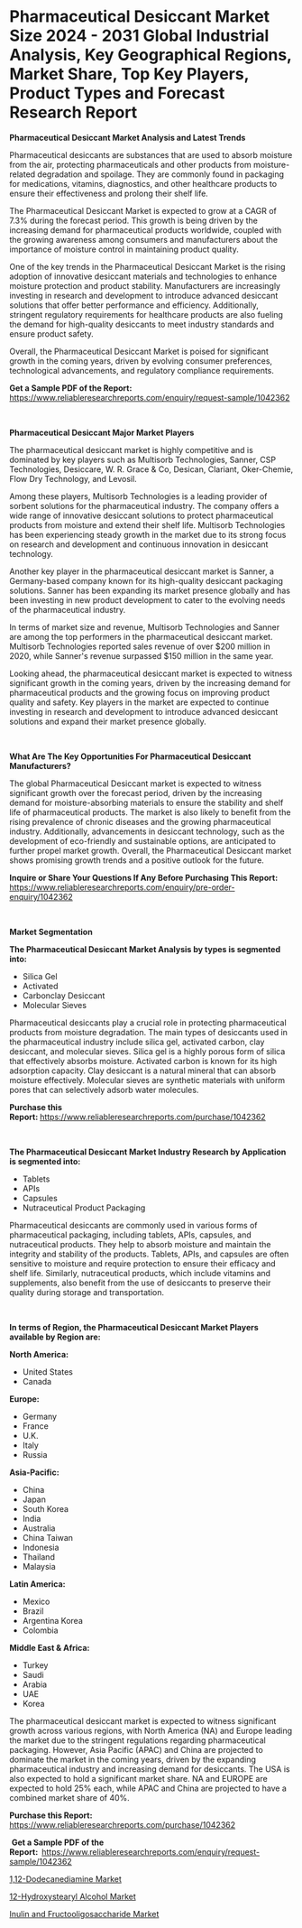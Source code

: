 <p><h1>Pharmaceutical Desiccant Market Size 2024 - 2031 Global Industrial Analysis, Key Geographical Regions, Market Share, Top Key Players, Product Types and Forecast Research Report</h1></p><p><strong>Pharmaceutical Desiccant Market Analysis and Latest Trends</strong></p>
<p><p>Pharmaceutical desiccants are substances that are used to absorb moisture from the air, protecting pharmaceuticals and other products from moisture-related degradation and spoilage. They are commonly found in packaging for medications, vitamins, diagnostics, and other healthcare products to ensure their effectiveness and prolong their shelf life.</p><p>The Pharmaceutical Desiccant Market is expected to grow at a CAGR of 7.3% during the forecast period. This growth is being driven by the increasing demand for pharmaceutical products worldwide, coupled with the growing awareness among consumers and manufacturers about the importance of moisture control in maintaining product quality.</p><p>One of the key trends in the Pharmaceutical Desiccant Market is the rising adoption of innovative desiccant materials and technologies to enhance moisture protection and product stability. Manufacturers are increasingly investing in research and development to introduce advanced desiccant solutions that offer better performance and efficiency. Additionally, stringent regulatory requirements for healthcare products are also fueling the demand for high-quality desiccants to meet industry standards and ensure product safety.</p><p>Overall, the Pharmaceutical Desiccant Market is poised for significant growth in the coming years, driven by evolving consumer preferences, technological advancements, and regulatory compliance requirements.</p></p>
<p><strong>Get a Sample PDF of the Report:&nbsp;</strong> <a href="https://www.reliableresearchreports.com/enquiry/request-sample/1042362">https://www.reliableresearchreports.com/enquiry/request-sample/1042362</a></p>
<p>&nbsp;</p>
<p><strong>Pharmaceutical Desiccant Major Market Players</strong></p>
<p><p>The pharmaceutical desiccant market is highly competitive and is dominated by key players such as Multisorb Technologies, Sanner, CSP Technologies, Desiccare, W. R. Grace & Co, Desican, Clariant, Oker-Chemie, Flow Dry Technology, and Levosil.</p><p>Among these players, Multisorb Technologies is a leading provider of sorbent solutions for the pharmaceutical industry. The company offers a wide range of innovative desiccant solutions to protect pharmaceutical products from moisture and extend their shelf life. Multisorb Technologies has been experiencing steady growth in the market due to its strong focus on research and development and continuous innovation in desiccant technology.</p><p>Another key player in the pharmaceutical desiccant market is Sanner, a Germany-based company known for its high-quality desiccant packaging solutions. Sanner has been expanding its market presence globally and has been investing in new product development to cater to the evolving needs of the pharmaceutical industry.</p><p>In terms of market size and revenue, Multisorb Technologies and Sanner are among the top performers in the pharmaceutical desiccant market. Multisorb Technologies reported sales revenue of over $200 million in 2020, while Sanner's revenue surpassed $150 million in the same year.</p><p>Looking ahead, the pharmaceutical desiccant market is expected to witness significant growth in the coming years, driven by the increasing demand for pharmaceutical products and the growing focus on improving product quality and safety. Key players in the market are expected to continue investing in research and development to introduce advanced desiccant solutions and expand their market presence globally.</p></p>
<p>&nbsp;</p>
<p><strong>What Are The Key Opportunities For Pharmaceutical Desiccant Manufacturers?</strong></p>
<p><p>The global Pharmaceutical Desiccant market is expected to witness significant growth over the forecast period, driven by the increasing demand for moisture-absorbing materials to ensure the stability and shelf life of pharmaceutical products. The market is also likely to benefit from the rising prevalence of chronic diseases and the growing pharmaceutical industry. Additionally, advancements in desiccant technology, such as the development of eco-friendly and sustainable options, are anticipated to further propel market growth. Overall, the Pharmaceutical Desiccant market shows promising growth trends and a positive outlook for the future.</p></p>
<p><strong>Inquire or Share Your Questions If Any Before Purchasing This Report:</strong> <a href="https://www.reliableresearchreports.com/enquiry/pre-order-enquiry/1042362">https://www.reliableresearchreports.com/enquiry/pre-order-enquiry/1042362</a></p>
<p>&nbsp;</p>
<p><strong>Market Segmentation</strong></p>
<p><strong>The Pharmaceutical Desiccant Market Analysis by types is segmented into:</strong></p>
<p><ul><li>Silica Gel</li><li>Activated</li><li>Carbonclay Desiccant</li><li>Molecular Sieves</li></ul></p>
<p><p>Pharmaceutical desiccants play a crucial role in protecting pharmaceutical products from moisture degradation. The main types of desiccants used in the pharmaceutical industry include silica gel, activated carbon, clay desiccant, and molecular sieves. Silica gel is a highly porous form of silica that effectively absorbs moisture. Activated carbon is known for its high adsorption capacity. Clay desiccant is a natural mineral that can absorb moisture effectively. Molecular sieves are synthetic materials with uniform pores that can selectively adsorb water molecules.</p></p>
<p><strong>Purchase this Report:&nbsp;</strong><a href="https://www.reliableresearchreports.com/purchase/1042362">https://www.reliableresearchreports.com/purchase/1042362</a></p>
<p>&nbsp;</p>
<p><strong>The Pharmaceutical Desiccant Market Industry Research by Application is segmented into:</strong></p>
<p><ul><li>Tablets</li><li>APIs</li><li>Capsules</li><li>Nutraceutical Product Packaging</li></ul></p>
<p><p>Pharmaceutical desiccants are commonly used in various forms of pharmaceutical packaging, including tablets, APIs, capsules, and nutraceutical products. They help to absorb moisture and maintain the integrity and stability of the products. Tablets, APIs, and capsules are often sensitive to moisture and require protection to ensure their efficacy and shelf life. Similarly, nutraceutical products, which include vitamins and supplements, also benefit from the use of desiccants to preserve their quality during storage and transportation.</p></p>
<p>&nbsp;</p>
<p><strong>In terms of Region, the Pharmaceutical Desiccant Market Players available by Region are:</strong></p>
<p>
    <p> <strong> North America: </strong>
        <ul>
            <li>United States</li>
            <li>Canada</li>
        </ul>
        </p> 
    <p> <strong> Europe: </strong>
        <ul>
            <li>Germany</li>
            <li>France</li>
            <li>U.K.</li>
            <li>Italy</li>
            <li>Russia</li>
        </ul>
        </p> 
    <p> <strong> Asia-Pacific: </strong>
        <ul>
            <li>China</li>
            <li>Japan</li>
            <li>South Korea</li>
            <li>India</li>
            <li>Australia</li>
            <li>China Taiwan</li>
            <li>Indonesia</li>
            <li>Thailand</li>
            <li>Malaysia</li>
        </ul>
        </p> 
    <p> <strong> Latin America: </strong>
        <ul>
            <li>Mexico</li>
            <li>Brazil</li>
            <li>Argentina Korea</li>
            <li>Colombia</li>
        </ul>
        </p> 
    <p> <strong> Middle East & Africa: </strong>
        <ul>
            <li>Turkey</li>
            <li>Saudi</li>
            <li>Arabia</li>
            <li>UAE</li>
            <li>Korea</li>
        </ul>
    </p>
    </p>
<p><p>The pharmaceutical desiccant market is expected to witness significant growth across various regions, with North America (NA) and Europe leading the market due to the stringent regulations regarding pharmaceutical packaging. However, Asia Pacific (APAC) and China are projected to dominate the market in the coming years, driven by the expanding pharmaceutical industry and increasing demand for desiccants. The USA is also expected to hold a significant market share. NA and EUROPE are expected to hold 25% each, while APAC and China are projected to have a combined market share of 40%.</p></p>
<p><strong>Purchase this Report: </strong><a href="https://www.reliableresearchreports.com/purchase/1042362">https://www.reliableresearchreports.com/purchase/1042362</a></p>
<p>&nbsp;<strong>Get a Sample PDF of the Report:&nbsp;&nbsp;</strong><a href="https://www.reliableresearchreports.com/enquiry/request-sample/1042362">https://www.reliableresearchreports.com/enquiry/request-sample/1042362</a></p>
<p><strong></strong></p>
<p><p><a href="https://view.publitas.com/reportprime-1/112-dodecanediamine-market-size-furnishes-valuable-information-encompassing-market-share-market-trends-and-projections-spanning-from-2023-to-2030/">1,12-Dodecanediamine Market</a></p><p><a href="https://view.publitas.com/reportprime-1/12-hydroxystearyl-alcohol-market-challenges-opportunities-and-growth-drivers-and-major-market-players-forecasted-for-period-from-2023-2030/">12-Hydroxystearyl Alcohol Market</a></p><p><a href="https://view.publitas.com/reportprime-1/inulin-and-fructooligosaccharide-market-research-report-the-key-to-successful-business-strategy-forecasted-for-period-from-2023-2030/">Inulin and Fructooligosaccharide Market</a></p></p>